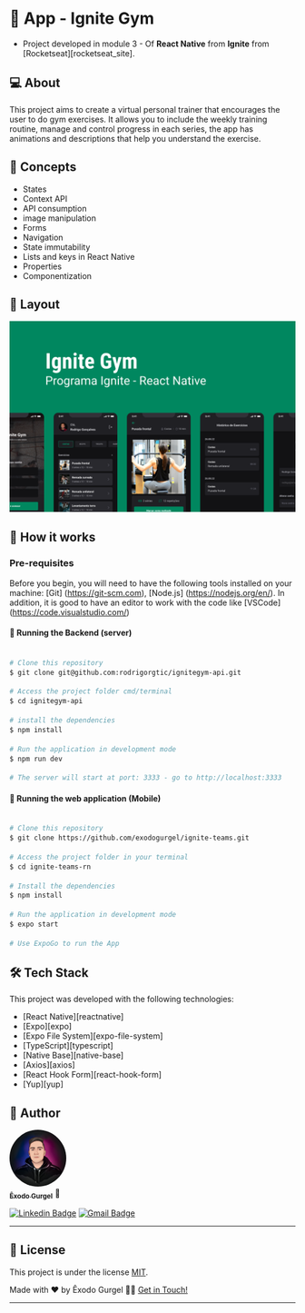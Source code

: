 # :iphone: App - Ignite Gym

- Project developed in module 3 - Of **React Native** from **Ignite** from [Rocketseat][rocketseat_site].

## :computer: About

This project aims to create a virtual personal trainer that encourages the user to do gym exercises. It allows you to include the weekly training routine, manage and control progress in each series, the app has animations and descriptions that help you understand the exercise.

## :wrench: Concepts

- States
- Context API
- API consumption
- image manipulation
- Forms
- Navigation
- State immutability
- Lists and keys in React Native
- Properties
- Componentization

## :art: Layout

![alt text](.github/ignite-gym.png)

## :open_file_folder: How it works

### Pre-requisites
Before you begin, you will need to have the following tools installed on your machine: [Git] (https://git-scm.com), [Node.js] (https://nodejs.org/en/). In addition, it is good to have an editor to work with the code like [VSCode] (https://code.visualstudio.com/)

#### 🎲 Running the Backend (server)

```bash

# Clone this repository
$ git clone git@github.com:rodrigorgtic/ignitegym-api.git

# Access the project folder cmd/terminal
$ cd ignitegym-api

# install the dependencies
$ npm install

# Run the application in development mode
$ npm run dev

# The server will start at port: 3333 - go to http://localhost:3333

```

#### 🧭 Running the web application (Mobile)

```bash

# Clone this repository
$ git clone https://github.com/exodogurgel/ignite-teams.git

# Access the project folder in your terminal
$ cd ignite-teams-rn

# Install the dependencies
$ npm install

# Run the application in development mode
$ expo start

# Use ExpoGo to run the App

```

## 🛠 Tech Stack

This project was developed with the following technologies:

- [React Native][reactnative]
- [Expo][expo]
- [Expo File System][expo-file-system]
- [TypeScript][typescript]
- [Native Base][native-base]
- [Axios][axios]
- [React Hook Form][react-hook-form]
- [Yup][yup]


## 🦸 Author

<a href="https://blog.rocketseat.com.br/author/exodo/">
 <img style="border-radius: 50%;" src="https://github.com/exodogurgel/exodogurgel/blob/main/images/b11993be-e073-4a30-adae-2fee655ccdd5.png?raw=true" width="100px;" alt="Êxodo Gurgel"/> 
 <br />
 <sub><b>Êxodo Gurgel</b></sub></a> <a href="https://blog.rocketseat.com.br/author/exodo/" title="Rocketseat"></a> 🚀
 <br />

[![Linkedin Badge](https://img.shields.io/badge/-Exodo-blue?style=flat-square&logo=Linkedin&logoColor=white&link=https://www.linkedin.com/in/exodo-gurgel/)](https://www.linkedin.com/in/exodo-gurgel/) 
[![Gmail Badge](https://img.shields.io/badge/-exodowellis@gmail.com-c14438?style=flat-square&logo=Gmail&logoColor=white&link=mailto:exodowellis@gmail.com)](mailto:exodowellis@gmail.com)

---

## 📝 License

This project is under the license [MIT](./LICENSE).

Made with ❤️ by Êxodo Gurgel 👋🏽 [Get in Touch!](Https://www.linkedin.com/in/exodo-gurgel/)

---
